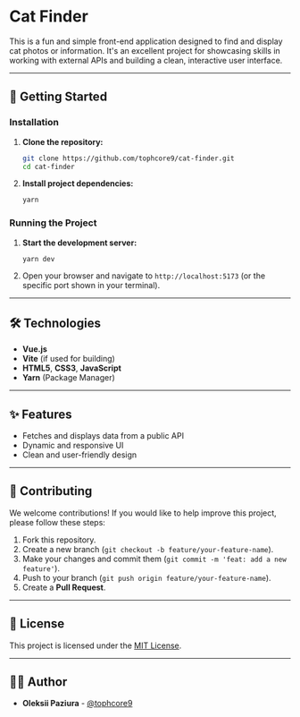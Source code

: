 # Cat Finder

This is a fun and simple front-end application designed to find and display cat photos or information. It's an excellent project for showcasing skills in working with external APIs and building a clean, interactive user interface.

---

## 🚀 Getting Started

### Installation

1.  **Clone the repository:**
    ```bash
    git clone https://github.com/tophcore9/cat-finder.git
    cd cat-finder
    ```

2.  **Install project dependencies:**
    ```bash
    yarn
    ```

### Running the Project

1.  **Start the development server:**
    ```bash
    yarn dev
    ```

2.  Open your browser and navigate to `http://localhost:5173` (or the specific port shown in your terminal).

---

## 🛠️ Technologies

* **Vue.js**
* **Vite** (if used for building)
* **HTML5**, **CSS3**, **JavaScript**
* **Yarn** (Package Manager)

---

## ✨ Features

* Fetches and displays data from a public API
* Dynamic and responsive UI
* Clean and user-friendly design

---

## 🤝 Contributing

We welcome contributions! If you would like to help improve this project, please follow these steps:

1.  Fork this repository.
2.  Create a new branch (`git checkout -b feature/your-feature-name`).
3.  Make your changes and commit them (`git commit -m 'feat: add a new feature'`).
4.  Push to your branch (`git push origin feature/your-feature-name`).
5.  Create a **Pull Request**.

---

## 📄 License

This project is licensed under the [MIT License](https://opensource.org/licenses/MIT).

---

## 👨‍💻 Author

* **Oleksii Paziura** - [@tophcore9](https://github.com/tophcore9)
